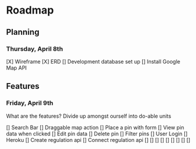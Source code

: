 # Roadmap

## Planning

### Thursday, April 8th

[X] Wireframe
[X] ERD
[] Development database set up
[] Install Google Map API

## Features

### Friday, April 9th

What are the features? Divide up amongst ourself into do-able units

[] Search Bar
[] Draggable map action
[] Place a pin with form
[] View pin data when clicked
[] Edit pin data
[] Delete pin
[] Filter pins
[] User Login
[] Heroku
[] Create regulation api
[] Connect regulation api
[] 
[]
[]
[]
[]
[]
[]
[]
[]

